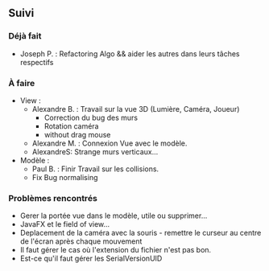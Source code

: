 ## Suivi
### Déjà fait
   * Joseph P. : Refactoring Algo && aider les autres dans leurs tâches respectifs

### À faire
 - View :
   * Alexandre B. : Travail sur la vue 3D (Lumière, Caméra, Joueur)
      - Correction du bug des murs
      - Rotation caméra
      - without drag mouse
   * Alexandre M. : Connexion Vue avec le modèle.
   * AlexandreS: Strange murs verticaux...
 - Modèle :
   * Paul B. : Finir Travail sur les collisions.
   * Fix Bug normalising

### Problèmes rencontrés
 * Gerer la portée vue dans le modèle, utile ou supprimer...
 * JavaFX et le field of view...
 * Deplacement de la caméra avec la souris - remettre le curseur au centre de l'écran après chaque mouvement
 * Il faut gérer le cas où l'extension du fichier n'est pas bon.
 * Est-ce qu'il faut gérer les SerialVersionUID
